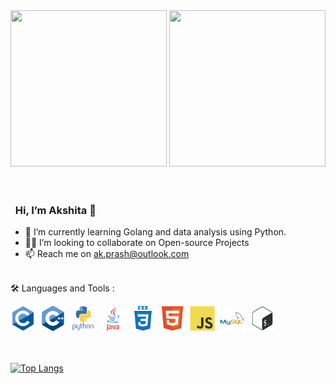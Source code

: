 <div id="header" align="center">
<img src="https://user-images.githubusercontent.com/97516055/183681243-eb41cbe6-7cf8-4d3b-a3fb-0582425bef19.png" height="250px" width="250px"/>
<img src="https://octodex.github.com/images/Fintechtocat.png" height="250px" width="250px" />
</div>
<br> <br>

### &nbsp; Hi, I’m Akshita 👋
- 🌱 I’m currently learning Golang and data analysis using Python.
- 🙇‍♂️ I’m looking to collaborate on Open-source Projects
- 📫 Reach me on ak.prash@outlook.com
<br> <br>
 
:hammer_and_wrench: Languages and Tools :
<br> 
<div>
  <img src="https://github.com/devicons/devicon/blob/master/icons/c/c-original.svg" title="C" alt="C" width="40"/>&nbsp;
  <img src="https://github.com/devicons/devicon/blob/master/icons/cplusplus/cplusplus-original.svg" title="C++" alt="C++" width="40"/>&nbsp;
  <img src="https://github.com/devicons/devicon/blob/master/icons/python/python-original-wordmark.svg" title="Python" alt="Python" width="40"/>&nbsp;
  <img src="https://github.com/devicons/devicon/blob/master/icons/java/java-original-wordmark.svg" title="Java" alt="Java" width="40" height="40"/>&nbsp;
  <img src="https://github.com/devicons/devicon/blob/master/icons/css3/css3-plain-wordmark.svg"  title="CSS3" alt="CSS" width="40" height="40"/>&nbsp;
  <img src="https://github.com/devicons/devicon/blob/master/icons/html5/html5-original.svg" title="HTML5" alt="HTML" width="40" height="40"/>&nbsp;
  <img src="https://github.com/devicons/devicon/blob/master/icons/javascript/javascript-original.svg" title="JavaScript" alt="JavaScript" width="40" height="40"/>&nbsp;
  <img src="https://github.com/devicons/devicon/blob/master/icons/mysql/mysql-original-wordmark.svg" title="MySQL"  alt="MySQL" width="40" height="40"/>&nbsp;
  <img src="https://github.com/devicons/devicon/blob/master/icons/bash/bash-original.svg" title="Bash" alt="Bash" wifth="40" height="40"/>&nbsp;
</div>
<br> <br>

[![Top Langs](https://github-readme-stats.vercel.app/api/top-langs/?username=ak04p&layout=compact&theme=gotham)](https://github.com/anuraghazra/github-readme-stats)

<!---
ak04p/ak04p is a ✨ special ✨ repository because its `README.md` (this file) appears on your GitHub profile.
You can click the Preview link to take a look at your changes.
--->
